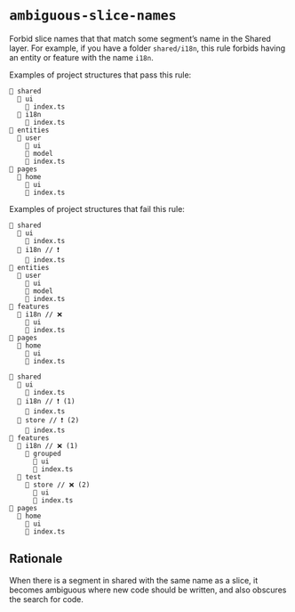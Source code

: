 # `ambiguous-slice-names`

Forbid slice names that that match some segment’s name in the Shared layer. For example, if you have a folder `shared/i18n`, this rule forbids having an entity or feature with the name `i18n`.

Examples of project structures that pass this rule:

```
📂 shared
  📂 ui
    📄 index.ts
  📂 i18n
    📄 index.ts
📂 entities
  📂 user
    📂 ui
    📂 model
    📄 index.ts
📂 pages
  📂 home
    📂 ui
    📄 index.ts
```

Examples of project structures that fail this rule:

```
📂 shared
  📂 ui
    📄 index.ts
  📂 i18n // ❗️
    📄 index.ts
📂 entities
  📂 user
    📂 ui
    📂 model
    📄 index.ts
📂 features
  📂 i18n // ❌
    📂 ui
    📄 index.ts
📂 pages
  📂 home
    📂 ui
    📄 index.ts
```

```
📂 shared
  📂 ui
    📄 index.ts
  📂 i18n // ❗️ (1)
    📄 index.ts
  📂 store // ❗️ (2)
    📄 index.ts
📂 features
  📂 i18n // ❌ (1)
    📂 grouped
      📂 ui
      📄 index.ts
  📂 test
    📂 store // ❌ (2)
      📂 ui
      📄 index.ts
📂 pages
  📂 home
    📂 ui
    📄 index.ts
```

## Rationale

When there is a segment in shared with the same name as a slice, it becomes ambiguous where new code should be written, and also obscures the search for code.
